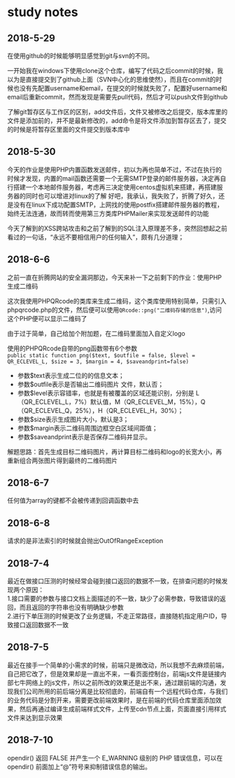 # study notes

2018-5-29
------

在使用github的时候能够明显感觉到git与svn的不同。

一开始我在windows下使用clone这个仓库，编写了代码之后commit的时候，我以为是直接提交到了github上面（SVN中心化的思维使然），而且在commit的时候也没有先配置username和email，在提交的时候就失败了，配置好username和email后重新commit，然而发现是需要先pull代码，然后才可以push文件到github  

了解git暂存区与工作区的区别，add文件后，文件又被修改之后提交，版本库里的文件是添加前的，并不是最新修改的，add命令是将文件添加到暂存区去了，提交的时候是将暂存区里面的文件提交到版本库中


2018-5-30
----

今天的作业是使用PHP内置函数发送邮件，初以为再也简单不过，不过在执行的时候才发现，内置的mail函数还需要一个无需SMTP登录的邮件服务器，决定再自行搭建一个本地邮件服务器，考虑再三决定使用centos虚拟机来搭建，再搭建服务器的同时也可以增进对linux的了解
好吧，我承认，我失败了，折腾了好久，还是没有在linux下成功配置SMTP，上网找的使用postfix搭建邮件服务器的教程，始终无法连通，故而转而使用第三方类库PHPMailer来实现发送邮件的功能

今天了解到的XSS跨站攻击和之前了解到的SQL注入原理差不多，突然回想起之前看过的一句话，“永远不要相信用户的任何输入”，颇有几分道理；


2018-6-6
-------

之前一直在折腾网站的安全漏洞那边，今天来补一下之前剩下的作业：使用PHP生成二维码  

这次我使用PHPQRcode的类库来生成二维码，这个类库使用特别简单，只需引入phpqrcode.php的文件，然后便可以使用`QRcode::png("二维码存储的信息")`,访问这个PHP便可以显示二维码了

由于过于简单，自己给加个附加题，在二维码里面加入自定义logo

使用的PHPQRcode自带的png函数带有6个参数  
`public static function png($text, $outfile = false, $level = QR_ECLEVEL_L, $size = 3, $margin = 4, $saveandprint=false)`  
* 参数$text表示生成二位的的信息文本；
* 参数$outfile表示是否输出二维码图片 文件，默认否；
* 参数$level表示容错率，也就是有被覆盖的区域还能识别，分别是 L（QR_ECLEVEL_L，7%）默认值，M（QR_ECLEVEL_M，15%），Q（QR_ECLEVEL_Q，25%），H（QR_ECLEVEL_H，30%）； 
* 参数$size表示生成图片大小，默认是3；
* 参数$margin表示二维码周围边框空白区域间距值；
* 参数$saveandprint表示是否保存二维码并显示。

解题思路：首先生成目标二维码图片，再计算目标二维码和logo的长宽大小，再重新组合两张图片得到最终的二维码图片


2018-6-7
------
任何值为array的键都不会被传递到回调函数中去

2018-6-8
-----
请求的是非法索引的时候就会抛出OutOfRangeException

2018-7-4
-----
最近在做接口压测的时候经常会碰到接口返回的数据不一致，在排查问题的时候发现两个原因：  
1.接口需要的参数与接口文档上面描述的不一致，缺少了必需参数，导致错误的返回，而且返回的字符串也没有明确缺少参数   
2.进行下单压测的时候更改了业务逻辑，不走正常路径，直接随机指定用户ID，导致接口返回数据不一致

2018-7-5
-----
最近在接手一个简单的小需求的时候，前端只是微改动，所以我想不去麻烦前端，自己把它改了，但是效果却是一直出不来，一看页面控制台，前端js文件是链接内部七牛网络上的js文件，所以之前所改的效果还是出不来，通过跟前端的沟通，发现我们公司所用的前后端分离是比较彻底的，前端自有一个远程代码仓库，与我们的业务代码是分割开来，需要更改前端效果时，是在前端的代码仓库里面添加效果，然后再通过编译生成前端样式文件，上传至cdn节点上面，页面直接引用样式文件来达到显示效果

2018-7-10
-----
opendir() 返回 FALSE 并产生一个 E_WARNING 级别的 PHP 错误信息，可以在 opendir() 前面加上“@”符号来抑制错误信息的输出。